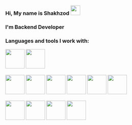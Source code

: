 ### Hi, My name is Shakhzod <img src="https://fonts.gstatic.com/s/e/notoemoji/latest/1f44b_1f3fb/512.webp" hight="30px" width="30px">
### I'm Backend Developer 
### Languages and tools I work with:
<code><img src="https://img.icons8.com/?size=100&id=13441&format=png&color=000000" hight="60px" width="60px"></code>
<code><img src="https://img.icons8.com/?size=100&id=13679&format=png&color=000000" hight="60px" width="60px"></code>
<br></br>
<code><img src="https://img.icons8.com/?size=100&id=qV-JzWYl9dzP&format=png&color=000000" hight="60px" width="60px"></code>
<code><img src="https://img.icons8.com/?size=100&id=38561&format=png&color=000000" hight="60px" width="60px"></code>
<code><img src="https://img.icons8.com/?size=100&id=1475&format=png&color=000000" hight="60px" width="60px"></code>
<code><img src="https://img.icons8.com/?size=100&id=EPbEfEa7o8CB&format=png&color=000000" hight="60px" width="60px"></code>
<code><img src="https://img.icons8.com/?size=100&id=LdUzF8b5sz2R&format=png&color=000000" hight="60px" width="60px"></code>
<code><img src="https://img.icons8.com/?size=100&id=16318&format=png&color=000000" hight="60px" width="60px"></code>
<br></br>
<code><img src="https://timeweb.com/media/bff61f5eb160ec40661943751b6b88dd.png" hight="60px" width="60px"></code>
<code><img src="https://delta-dev-software.fr/wp-content/uploads/2024/05/CSS-Logo.png" hight="60px" width="60px"></code>
<code><img src="https://img.icons8.com/?size=100&id=63208&format=png&color=000000" hight="60px" width="60px"></code>
<code><img src="https://upload.wikimedia.org/wikipedia/commons/thumb/0/08/Cisco_logo_blue_2016.svg/640px-Cisco_logo_blue_2016.svg.png" hight="60px" width="60px"></code>




